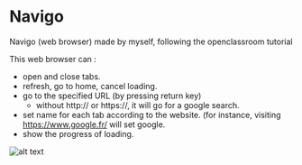 # Navigo
Navigo (web browser) made by myself, following the openclassroom tutorial

This web browser can : 
- open and close tabs.
- refresh, go to home, cancel loading.
- go to the specified URL (by pressing return key)
  - without http:// or https://, it will go for a google search.
- set name for each tab according to the website. (for instance, visiting https://www.google.fr/ will set google.
- show the progress of loading.

![alt text]("https://github.com/Clement-Devevey/Navigo/blob/master/images/screenshot_navigo.png?raw=true")
